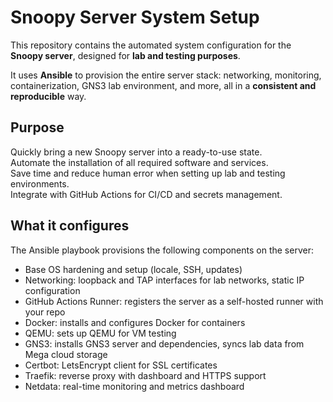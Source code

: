 # Snoopy Server System Setup

This repository contains the automated system configuration for the **Snoopy server**, designed for **lab and testing purposes**. 

It uses **Ansible** to provision the entire server stack: networking, monitoring, containerization, GNS3 lab environment, and more, all in a **consistent and reproducible** way.

## Purpose

Quickly bring a new Snoopy server into a ready-to-use state.  
Automate the installation of all required software and services.  
Save time and reduce human error when setting up lab and testing environments.  
Integrate with GitHub Actions for CI/CD and secrets management.

## What it configures

The Ansible playbook provisions the following components on the server:

- Base OS hardening and setup (locale, SSH, updates)
- Networking: loopback and TAP interfaces for lab networks, static IP configuration
- GitHub Actions Runner: registers the server as a self-hosted runner with your repo
- Docker: installs and configures Docker for containers
- QEMU: sets up QEMU for VM testing
- GNS3: installs GNS3 server and dependencies, syncs lab data from Mega cloud storage
- Certbot: LetsEncrypt client for SSL certificates
- Traefik: reverse proxy with dashboard and HTTPS support
- Netdata: real-time monitoring and metrics dashboard
